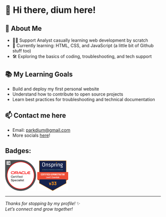 # 👋 Hi there, dium here!

## 🌱 About Me
- 🧑‍💻 Support Analyst casually learning web development by scratch
- 🚀 Currently learning: HTML, CSS, and JavaScript (a little bit of Github stuff too)
- 🛠️ Exploring the basics of coding, troubleshooting, and tech support

## 📚 My Learning Goals
- Build and deploy my first personal website
- Understand how to contribute to open source projects
- Learn best practices for troubleshooting and technical documentation

## 📫 Contact me here
- Email: parkdium@gmail.com
- More socials <a href="https://bento.me/dium">here</a>!

## Badges:
<a href="https://www.credly.com/badges/28321c1b-4f66-4d30-9a18-d1976aa8b0eb/linked_in_profile?trk=public_profile_certification-title"><img src="Oracle-Certification-badge_OC-Specialist600X600.png" width="100" alt="Oracle Global Human Resources Cloud 2019 Certified Implementation Specialist"/></a> <a href="https://bcert.me/sivpscybd"><img src="onspring-badge-58626.png" width="100" alt="Certified Onspring Administrator - Level 1: Essentials"/></a>


---

_Thanks for stopping by my profile!_ ✨  
_Let’s connect and grow together!_
